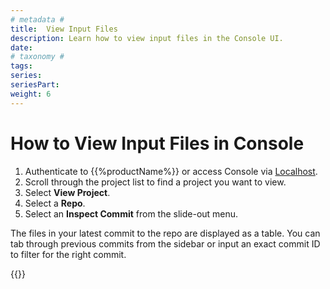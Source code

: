 ```yaml
---
# metadata # 
title:  View Input Files
description: Learn how to view input files in the Console UI.
date: 
# taxonomy #
tags: 
series:
seriesPart:
weight: 6
---
```


# How to View Input Files in Console

1. Authenticate to {{%productName%}} or access Console via [Localhost](http://localhost).
2. Scroll through the project list to find a project you want to view.
3. Select **View Project**.
4. Select a **Repo**.
5. Select an **Inspect Commit** from the slide-out menu. 

The files in your latest commit to the repo are displayed as a table. You can tab through previous commits from the sidebar or input an exact commit ID to filter for the right commit.

{{<youtube e-uQ3V4MeRo >}}